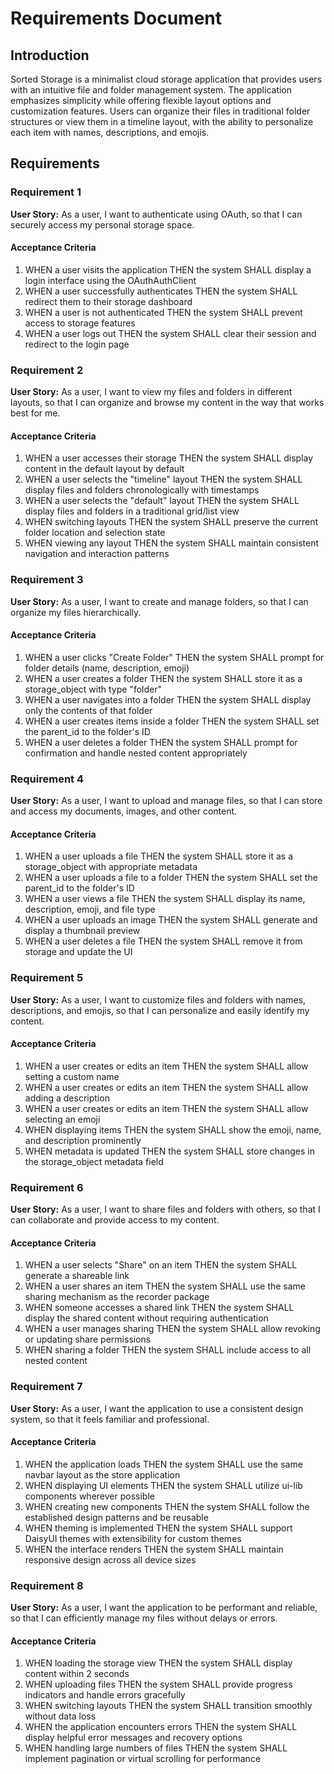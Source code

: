 # Requirements Document

## Introduction

Sorted Storage is a minimalist cloud storage application that provides users with an intuitive file and folder management system. The application emphasizes simplicity while offering flexible layout options and customization features. Users can organize their files in traditional folder structures or view them in a timeline layout, with the ability to personalize each item with names, descriptions, and emojis.

## Requirements

### Requirement 1

**User Story:** As a user, I want to authenticate using OAuth, so that I can securely access my personal storage space.

#### Acceptance Criteria

1. WHEN a user visits the application THEN the system SHALL display a login interface using the OAuthAuthClient
2. WHEN a user successfully authenticates THEN the system SHALL redirect them to their storage dashboard
3. WHEN a user is not authenticated THEN the system SHALL prevent access to storage features
4. WHEN a user logs out THEN the system SHALL clear their session and redirect to the login page

### Requirement 2

**User Story:** As a user, I want to view my files and folders in different layouts, so that I can organize and browse my content in the way that works best for me.

#### Acceptance Criteria

1. WHEN a user accesses their storage THEN the system SHALL display content in the default layout by default
2. WHEN a user selects the "timeline" layout THEN the system SHALL display files and folders chronologically with timestamps
3. WHEN a user selects the "default" layout THEN the system SHALL display files and folders in a traditional grid/list view
4. WHEN switching layouts THEN the system SHALL preserve the current folder location and selection state
5. WHEN viewing any layout THEN the system SHALL maintain consistent navigation and interaction patterns

### Requirement 3

**User Story:** As a user, I want to create and manage folders, so that I can organize my files hierarchically.

#### Acceptance Criteria

1. WHEN a user clicks "Create Folder" THEN the system SHALL prompt for folder details (name, description, emoji)
2. WHEN a user creates a folder THEN the system SHALL store it as a storage_object with type "folder"
3. WHEN a user navigates into a folder THEN the system SHALL display only the contents of that folder
4. WHEN a user creates items inside a folder THEN the system SHALL set the parent_id to the folder's ID
5. WHEN a user deletes a folder THEN the system SHALL prompt for confirmation and handle nested content appropriately

### Requirement 4

**User Story:** As a user, I want to upload and manage files, so that I can store and access my documents, images, and other content.

#### Acceptance Criteria

1. WHEN a user uploads a file THEN the system SHALL store it as a storage_object with appropriate metadata
2. WHEN a user uploads a file to a folder THEN the system SHALL set the parent_id to the folder's ID
3. WHEN a user views a file THEN the system SHALL display its name, description, emoji, and file type
4. WHEN a user uploads an image THEN the system SHALL generate and display a thumbnail preview
5. WHEN a user deletes a file THEN the system SHALL remove it from storage and update the UI

### Requirement 5

**User Story:** As a user, I want to customize files and folders with names, descriptions, and emojis, so that I can personalize and easily identify my content.

#### Acceptance Criteria

1. WHEN a user creates or edits an item THEN the system SHALL allow setting a custom name
2. WHEN a user creates or edits an item THEN the system SHALL allow adding a description
3. WHEN a user creates or edits an item THEN the system SHALL allow selecting an emoji
4. WHEN displaying items THEN the system SHALL show the emoji, name, and description prominently
5. WHEN metadata is updated THEN the system SHALL store changes in the storage_object metadata field

### Requirement 6

**User Story:** As a user, I want to share files and folders with others, so that I can collaborate and provide access to my content.

#### Acceptance Criteria

1. WHEN a user selects "Share" on an item THEN the system SHALL generate a shareable link
2. WHEN a user shares an item THEN the system SHALL use the same sharing mechanism as the recorder package
3. WHEN someone accesses a shared link THEN the system SHALL display the shared content without requiring authentication
4. WHEN a user manages sharing THEN the system SHALL allow revoking or updating share permissions
5. WHEN sharing a folder THEN the system SHALL include access to all nested content

### Requirement 7

**User Story:** As a user, I want the application to use a consistent design system, so that it feels familiar and professional.

#### Acceptance Criteria

1. WHEN the application loads THEN the system SHALL use the same navbar layout as the store application
2. WHEN displaying UI elements THEN the system SHALL utilize ui-lib components wherever possible
3. WHEN creating new components THEN the system SHALL follow the established design patterns and be reusable
4. WHEN theming is implemented THEN the system SHALL support DaisyUI themes with extensibility for custom themes
5. WHEN the interface renders THEN the system SHALL maintain responsive design across all device sizes

### Requirement 8

**User Story:** As a user, I want the application to be performant and reliable, so that I can efficiently manage my files without delays or errors.

#### Acceptance Criteria

1. WHEN loading the storage view THEN the system SHALL display content within 2 seconds
2. WHEN uploading files THEN the system SHALL provide progress indicators and handle errors gracefully
3. WHEN switching layouts THEN the system SHALL transition smoothly without data loss
4. WHEN the application encounters errors THEN the system SHALL display helpful error messages and recovery options
5. WHEN handling large numbers of files THEN the system SHALL implement pagination or virtual scrolling for performance